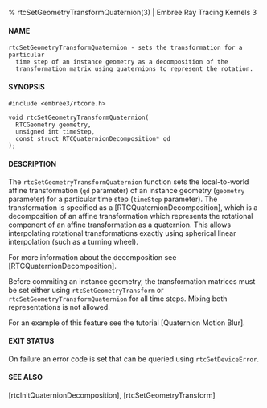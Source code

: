 % rtcSetGeometryTransformQuaternion(3) | Embree Ray Tracing Kernels 3

#### NAME

    rtcSetGeometryTransformQuaternion - sets the transformation for a particular
      time step of an instance geometry as a decomposition of the
      transformation matrix using quaternions to represent the rotation.

#### SYNOPSIS

    #include <embree3/rtcore.h>

    void rtcSetGeometryTransformQuaternion(
      RTCGeometry geometry,
      unsigned int timeStep,
      const struct RTCQuaternionDecomposition* qd
    );

#### DESCRIPTION

The `rtcSetGeometryTransformQuaternion` function sets the
local-to-world affine transformation (`qd` parameter) of an instance
geometry (`geometry` parameter) for a particular time step (`timeStep`
parameter). The transformation is specified as a
[RTCQuaternionDecomposition], which is a decomposition of an affine
transformation which represents the rotational component of an affine
transformation as a quaternion. This allows interpolating rotational
transformations exactly using spherical linear interpolation (such as
a turning wheel).

For more information about the decomposition see [RTCQuaternionDecomposition].

Before commiting an instance geometry, the transformation matrices
must be set either using `rtcSetGeometryTransform` or
`rtcSetGeometryTransformQuaternion` for all time steps. Mixing both
representations is not allowed.

For an example of this feature see the tutorial [Quaternion Motion Blur].

#### EXIT STATUS

On failure an error code is set that can be queried using
`rtcGetDeviceError`.

#### SEE ALSO

[rtcInitQuaternionDecomposition], [rtcSetGeometryTransform]
